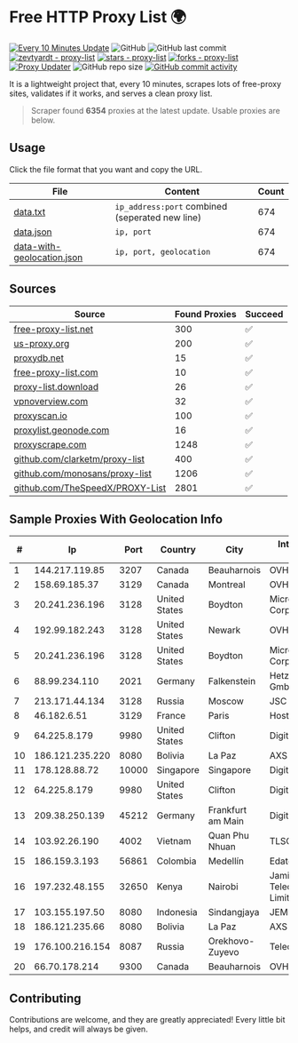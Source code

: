 
# Free HTTP Proxy List 🌍

[![Every 10 Minutes Update](https://github.com/mertguvencli/http-proxy-list/actions/workflows/main.yml/badge.svg?branch=main)](https://github.com/mertguvencli/http-proxy-list/actions/workflows/main.yml)
![GitHub](https://img.shields.io/github/license/mertguvencli/http-proxy-list)
![GitHub last commit](https://img.shields.io/github/last-commit/mertguvencli/http-proxy-list)
[![zevtyardt - proxy-list](https://img.shields.io/static/v1?label=zevtyardt&message=proxy-list&color=blue&logo=github)](https://github.com/zevtyardt/proxy-list "Go to GitHub repo")
[![stars - proxy-list](https://img.shields.io/github/stars/zevtyardt/proxy-list?style=social)](https://github.com/zevtyardt/proxy-list)
[![forks - proxy-list](https://img.shields.io/github/forks/zevtyardt/proxy-list?style=social)](https://github.com/zevtyardt/proxy-list)
[![Proxy Updater](https://github.com/zevtyardt/proxy-list/workflows/Proxy%20Updater/badge.svg)](https://github.com/zevtyardt/proxy-list/actions?query=workflow:"Proxy+Updater")
![GitHub repo size](https://img.shields.io/github/repo-size/zevtyardt/proxy-list)
[![GitHub commit activity](https://img.shields.io/github/commit-activity/m/zevtyardt/proxy-list?logo=commits)](https://github.com/zevtyardt/proxy-list/commits/main)

It is a lightweight project that, every 10 minutes, scrapes lots of free-proxy sites, validates if it works, and serves a clean proxy list.

> Scraper found **6354** proxies at the latest update. Usable proxies are below.

## Usage

Click the file format that you want and copy the URL.

|File|Content|Count|
|----|-------|-----|
|[data.txt](https://raw.githubusercontent.com/mertguvencli/http-proxy-list/main/proxy-list/data.txt)|`ip_address:port` combined (seperated new line)|674|
|[data.json](https://raw.githubusercontent.com/mertguvencli/http-proxy-list/main/proxy-list/data.json)|`ip, port`|674|
|[data-with-geolocation.json](https://raw.githubusercontent.com/mertguvencli/http-proxy-list/main/proxy-list/data-with-geolocation.json)|`ip, port, geolocation`|674|

## Sources

|Source|Found Proxies|Succeed|
|------|-------------|-------|
|[free-proxy-list.net](https://free-proxy-list.net)|300|✅|
|[us-proxy.org](https://www.us-proxy.org)|200|✅|
|[proxydb.net](http://proxydb.net)|15|✅|
|[free-proxy-list.com](https://free-proxy-list.com/?page=&port=&type%5B%5D=http&type%5B%5D=https&up_time=0&search=Search)|10|✅|
|[proxy-list.download](https://www.proxy-list.download/HTTP)|26|✅|
|[vpnoverview.com](https://vpnoverview.com/privacy/anonymous-browsing/free-proxy-servers)|32|✅|
|[proxyscan.io](https://www.proxyscan.io)|100|✅|
|[proxylist.geonode.com](https://proxylist.geonode.com/api/proxy-list?limit=300&page=1&sort_by=lastChecked&sort_type=desc&protocols=http,https)|16|✅|
|[proxyscrape.com](https://api.proxyscrape.com/v2/?request=displayproxies&protocol=http&timeout=10000&country=all&ssl=all&anonymity=all)|1248|✅|
|[github.com/clarketm/proxy-list](https://raw.githubusercontent.com/clarketm/proxy-list/master/proxy-list-raw.txt)|400|✅|
|[github.com/monosans/proxy-list](https://raw.githubusercontent.com/monosans/proxy-list/main/proxies/http.txt)|1206|✅|
|[github.com/TheSpeedX/PROXY-List](https://raw.githubusercontent.com/TheSpeedX/PROXY-List/master/http.txt)|2801|✅|


## Sample Proxies With Geolocation Info

|#|Ip|Port|Country|City|Internet Service Provider|
|-|--|----|-------|----|-------------------------|
|1|144.217.119.85|3207|Canada|Beauharnois|OVH Hosting|
|2|158.69.185.37|3129|Canada|Montreal|OVH SAS|
|3|20.241.236.196|3128|United States|Boydton|Microsoft Corporation|
|4|192.99.182.243|3128|United States|Newark|OVH Hosting|
|5|20.241.236.196|3128|United States|Boydton|Microsoft Corporation|
|6|88.99.234.110|2021|Germany|Falkenstein|Hetzner Online GmbH|
|7|213.171.44.134|3128|Russia|Moscow|JSC Comcor|
|8|46.182.6.51|3129|France|Paris|Hosteur SAS|
|9|64.225.8.179|9980|United States|Clifton|DigitalOcean, LLC|
|10|186.121.235.220|8080|Bolivia|La Paz|AXS Bolivia S. A.|
|11|178.128.88.72|10000|Singapore|Singapore|DigitalOcean, LLC|
|12|64.225.8.179|9980|United States|Clifton|DigitalOcean, LLC|
|13|209.38.250.139|45212|Germany|Frankfurt am Main|DigitalOcean, LLC|
|14|103.92.26.190|4002|Vietnam|Quan Phu Nhuan|TLSOFT|
|15|186.159.3.193|56861|Colombia|Medellín|Edatel S.a. E.S.P|
|16|197.232.48.155|32650|Kenya|Nairobi|Jamii Telecommunications Limited|
|17|103.155.197.50|8080|Indonesia|Sindangjaya|JEMBATANDATA|
|18|186.121.235.66|8080|Bolivia|La Paz|AXS Bolivia S. A.|
|19|176.100.216.154|8087|Russia|Orekhovo-Zuyevo|Telecom-Uslugi|
|20|66.70.178.214|9300|Canada|Beauharnois|OVH SAS|



## Contributing

Contributions are welcome, and they are greatly appreciated! Every
little bit helps, and credit will always be given.

